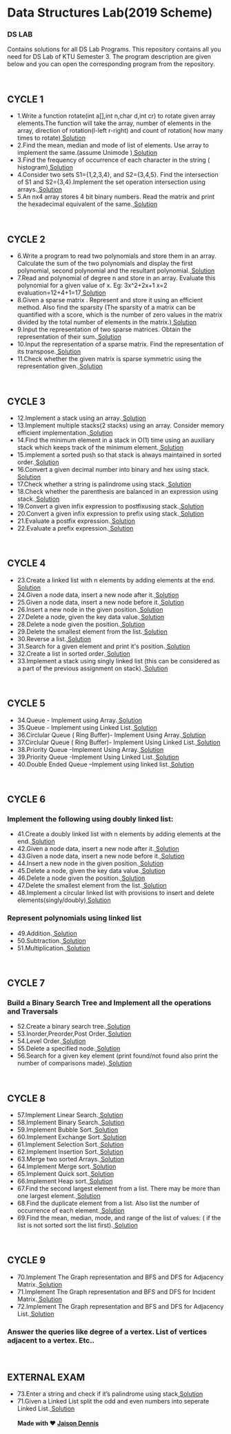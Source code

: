 # Data Structures Lab(2019 Scheme)

<h3>DS LAB</h3>
<p>Contains solutions for all DS Lab Programs.
This repository contains all you need for DS Lab of KTU Semester 3.
The program description are given below and you can open the corresponding program from the repository.</p>
<br>
<h2>CYCLE 1</h2>
<ul>
    <li>1.Write a function rotate(int a[],int n,char d,int cr) to rotate given array elements.The function will take the array, number of elements in the array, direction of rotation(l-left r-right) and count of rotation( how many times to rotate)<a href="https://github.com/jaison080/ds_lab/blob/main/Cycle%201/Program1.c" target="blank" > Solution</a></li>
    <li>2.Find the mean, median and mode of list of elements. Use array to implement the same.(assume Unimode )<a href="https://github.com/jaison080/ds_lab/blob/main/Cycle%201/Program2.c" target="blank" > Solution</a></li>
    <li>3.Find the frequency of occurrence of each character in the string ( histogram)<a href="https://github.com/jaison080/ds_lab/blob/main/Cycle%201/Program3.c" target="blank" > Solution</a></li>
    <li>4.Consider two sets S1={1,2,3,4}, and S2={3,4,5}. Find the intersection of S1 and S2={3,4}.Implement the set operation intersection using arrays.<a href="https://github.com/jaison080/ds_lab/blob/main/Cycle%201/Program4.c" target="blank" > Solution</a></li>
    <li>5.An nx4 array stores 4 bit binary numbers. Read the matrix and print the hexadecimal equivalent of the same.<a href="https://github.com/jaison080/ds_lab/blob/main/Cycle%201/Program5.c" target="blank" > Solution</a></li>
</ul>
<br>
<h2>CYCLE 2</h2>
<ul>
    <li>6.Write a program to read two polynomials and store them in an array.
    Calculate the sum of the two polynomials and display the first
    polynomial, second polynomial and the resultant polynomial.<a href="https://github.com/jaison080/ds_lab/blob/main/Cycle%202/Program6.c" target="blank" > Solution</a></li>
    <li>7.Read and polynomial of degree n and store in an array. Evaluate this
    polynomial for a given value of x.
    Eg: 3x^2+2x+1
    x=2
    evaluation=12+4+1=17<a href="https://github.com/jaison080/ds_lab/blob/main/Cycle%202/Program7.c" target="blank" > Solution</a></li>
    <li>8.Given a sparse matrix . Represent and store it using an efficient
    method. Also find the sparsity (The sparsity of a matrix can be
    quantified with a score, which is the number of zero values in the
    matrix divided by the total number of elements in the matrix.)<a href="https://github.com/jaison080/ds_lab/blob/main/Cycle%202/Program8.c" target="blank" > Solution</a></li>
    <li>9.Input the representation of two sparse matrices. Obtain the
    representation of their sum.<a href="https://github.com/jaison080/ds_lab/blob/main/Cycle%202/Program9.c" target="blank" > Solution</a></li>
    <li>10.Input the representation of a sparse matrix. Find the representation
    of its transpose.<a href="https://github.com/jaison080/ds_lab/blob/main/Cycle%202/Program10.c" target="blank" > Solution</a></li>
    <li>11.Check whether the given matrix is sparse symmetric using the
    representation given.<a href="https://github.com/jaison080/ds_lab/blob/main/Cycle%202/Program11.c" target="blank" > Solution</a></li>
</ul>
<br>
<h2>CYCLE 3</h2>
<ul>
    <li>12.Implement a stack using an array.<a href="https://github.com/jaison080/ds_lab/blob/main/Cycle%203/Program12.c" target="blank" > Solution</a></li>
    <li>13.Implement multiple stacks(2 stacks) using an array. Consider memory
    efficient implementation.<a href="https://github.com/jaison080/ds_lab/blob/main/Cycle%203/Program13.c" target="blank" > Solution</a></li>
    <li>14.Find the minimum element in a stack in O(1) time using an auxiliary stack
    which keeps track of the minimum element.<a href="https://github.com/jaison080/ds_lab/blob/main/Cycle%203/Program14.c" target="blank" > Solution</a></li>
    <li>15.implement a sorted push so that stack is always maintained in sorted order.<a href="https://github.com/jaison080/ds_lab/blob/main/Cycle%203/Program15.c" target="blank" > Solution</a></li>
    <li>16.Convert a given decimal number into binary and hex using stack.<a href="https://github.com/jaison080/ds_lab/blob/main/Cycle%203/Program16.c" target="blank" > Solution</a></li>
    <li>17.Check whether a string is palindrome using stack.<a href="https://github.com/jaison080/ds_lab/blob/main/Cycle%203/Program17.c" target="blank" > Solution</a></li>
    <li>18.Check whether the parenthesis are balanced in an expression using stack.<a href="https://github.com/jaison080/ds_lab/blob/main/Cycle%203/Program18.c" target="blank" > Solution</a></li>
    <li>19.Convert a given infix expression to postfixusing stack.<a href="https://github.com/jaison080/ds_lab/blob/main/Cycle%203/Program19.c" target="blank" > Solution</a></li>
    <li>20.Convert a given infix expression to prefix using stack.<a href="https://github.com/jaison080/ds_lab/blob/main/Cycle%203/Program20.c" target="blank" > Solution</a></li>
    <li>21.Evaluate a postfix expression.<a href="https://github.com/jaison080/ds_lab/blob/main/Cycle%203/Program21.c" target="blank" > Solution</a></li>
    <li>22.Evaluate a prefix expression.<a href="https://github.com/jaison080/ds_lab/blob/main/Cycle%203/Program22.c" target="blank" > Solution</a></li>
</ul>
<br>
<h2>CYCLE 4</h2>
<ul>
  <li>23.Create a linked list with n elements by adding elements at the end.<a href="https://github.com/jaison080/ds_lab/blob/main/Cycle%204/Program23.c" target="blank" > Solution</a></li>
  <li>24.Given a node data, insert a new node after it.<a href="https://github.com/jaison080/ds_lab/blob/main/Cycle%204/Program24.c" target="blank" > Solution</a></li>
  <li>25.Given a node data, insert a new node before it.<a href="https://github.com/jaison080/ds_lab/blob/main/Cycle%204/Program25.c" target="blank" > Solution</a></li>
  <li>26.Insert a new node in the given position.<a href="https://github.com/jaison080/ds_lab/blob/main/Cycle%204/Program26.c" target="blank" > Solution</a></li>
  <li>27.Delete a node, given the key data value.<a href="https://github.com/jaison080/ds_lab/blob/main/Cycle%204/Program27.c" target="blank" > Solution</a></li>
  <li>28.Delete a node given the position.<a href="https://github.com/jaison080/ds_lab/blob/main/Cycle%204/Program28.c" target="blank" > Solution</a></li>
  <li>29.Delete the smallest element from the list.<a href="https://github.com/jaison080/ds_lab/blob/main/Cycle%204/Program29.c" target="blank" > Solution</a></li>
  <li>30.Reverse a list.<a href="https://github.com/jaison080/ds_lab/blob/main/Cycle%204/Program30.c" target="blank" > Solution</a></li>
  <li>31.Search for a given element and print it's position.<a href="https://github.com/jaison080/ds_lab/blob/main/Cycle%204/Program31.c" target="blank" > Solution</a></li>
  <li>32.Create a list in sorted order.<a href="https://github.com/jaison080/ds_lab/blob/main/Cycle%204/Program32.c" target="blank" > Solution</a></li>
  <li>33.Implement a stack using singly linked list (this can be considered as a part of the previous assignment on stack).<a href="https://github.com/jaison080/ds_lab/blob/main/Cycle%204/Program33.c" target="blank" > Solution</a></li>
</ul>
<br>
<h2>CYCLE 5</h2>
<ul>
  <li>34.Queue - Implement using Array.<a href="https://github.com/jaison080/ds_lab/blob/main/Cycle%205/Program34.c" target="blank" > Solution</a></li>
  <li>35.Queue - Implement using Linked List.<a href="https://github.com/jaison080/ds_lab/blob/main/Cycle%205/Program35.c" target="blank" > Solution</a></li>
  <li>36.Circlular Queue ( Ring Buffer)- Implement Using Array.<a href="https://github.com/jaison080/ds_lab/blob/main/Cycle%205/Program36.c" target="blank" > Solution</a></li>
  <li>37.Circlular Queue ( Ring Buffer)- Implement Using Linked List.<a href="https://github.com/jaison080/ds_lab/blob/main/Cycle%205/Program37.c" target="blank" > Solution</a></li>
  <li>38.Priority Queue -Implement Using Array.<a href="https://github.com/jaison080/ds_lab/blob/main/Cycle%205/Program38.c" target="blank" > Solution</a></li>
  <li>39.Priority Queue -Implement Using Linked List.<a href="https://github.com/jaison080/ds_lab/blob/main/Cycle%205/Program39.c" target="blank" > Solution</a></li>
  <li>40.Double Ended Queue –Implement using linked list.<a href="https://github.com/jaison080/ds_lab/blob/main/Cycle%205/Program40.c" target="blank" > Solution</a></li>
</ul>
<br>
<h2>CYCLE 6</h2>
<h3>Implement the following using doubly linked list:</h3>

<ul>
      <li>41.Create a doubly linked list with n elements by adding elements at the end.<a href="https://github.com/jaison080/ds_lab/blob/main/Cycle%206/Program41.c" target="blank" > Solution</a></li>
      <li>42.Given a node data, insert a new node after it.<a href="https://github.com/jaison080/ds_lab/blob/main/Cycle%206/Program42.c" target="blank" > Solution</a></li>
      <li>43.Given a node data, insert a new node before it.<a href="https://github.com/jaison080/ds_lab/blob/main/Cycle%206/Program43.c" target="blank" > Solution</a></li>
      <li>44.Insert a new node in the given position.<a href="https://github.com/jaison080/ds_lab/blob/main/Cycle%206/Program44.c" target="blank" > Solution</a></li>
      <li>45.Delete a node, given the key data value.<a href="https://github.com/jaison080/ds_lab/blob/main/Cycle%206/Program45.c" target="blank" > Solution</a></li>
      <li>46.Delete a node given the position.<a href="https://github.com/jaison080/ds_lab/blob/main/Cycle%206/Program46.c" target="blank" > Solution</a></li>
      <li>47.Delete the smallest element from the list.<a href="https://github.com/jaison080/ds_lab/blob/main/Cycle%206/Program47.c" target="blank" > Solution</a></li>
    <li>48.Implement a circular linked list with provisions to insert and delete elements(singly/doubly)<a href="https://github.com/jaison080/ds_lab/blob/main/Cycle%206/Program48.c" target="blank" > Solution</a></li>
    </ul>
<h3>Represent polynomials using linked list </h3>
<ul>
  <li>49.Addition.<a href="https://github.com/jaison080/ds_lab/blob/main/Cycle%206/Program49.c" target="blank" > Solution</a></li>
  <li>50.Subtraction.<a href="https://github.com/jaison080/ds_lab/blob/main/Cycle%206/Program50.c" target="blank" > Solution</a></li>
  <li>51.Multiplication.<a href="https://github.com/jaison080/ds_lab/blob/main/Cycle%206/Program51.c" target="blank" > Solution</a></li></ul>
<br>
<h2>CYCLE 7</h2>
<h3>Build a Binary Search Tree and Implement all the operations and Traversals </h3>
<ul>
  <li>52.Create a binary search tree.<a href="https://github.com/jaison080/ds_lab/blob/main/Cycle%207/Program52.c" target="blank" > Solution</a></li>
  <li>53.Inorder,Preorder,Post Order.<a href="https://github.com/jaison080/ds_lab/blob/main/Cycle%207/Program53.c" target="blank" > Solution</a></li>
  <li>54.Level Order.<a href="https://github.com/jaison080/ds_lab/blob/main/Cycle%207/Program54.c" target="blank" > Solution</a></li>
  <li>55.Delete a specified node.<a href="https://github.com/jaison080/ds_lab/blob/main/Cycle%207/Program55.c" target="blank" > Solution</a></li>
  <li>56.Search for a given key element (print found/not found also print the number of comparisons made).<a href="https://github.com/jaison080/ds_lab/blob/main/Cycle%207/Program56.c" target="blank" > Solution</a></li>
</ul>
<br>
<h2>CYCLE 8</h2>
<ul>
  <li>57.Implement Linear Search.<a href="https://github.com/jaison080/ds_lab/blob/main/Cycle%208/Program57.c" target="blank" > Solution</a></li>
  <li>58.Implement Binary Search.<a href="https://github.com/jaison080/ds_lab/blob/main/Cycle%208/Program58.c" target="blank" > Solution</a></li>
  <li>59.Implement Bubble Sort.<a href="https://github.com/jaison080/ds_lab/blob/main/Cycle%208/Program59.c" target="blank" > Solution</a></li>
  <li>60.Implement Exchange Sort.<a href="https://github.com/jaison080/ds_lab/blob/main/Cycle%208/Program60.c" target="blank" > Solution</a></li>
  <li>61.Implement Selection Sort.<a href="https://github.com/jaison080/ds_lab/blob/main/Cycle%208/Program61.c" target="blank" > Solution</a></li>
<li>62.Implement Insertion Sort.<a href="https://github.com/jaison080/ds_lab/blob/main/Cycle%208/Program62.c" target="blank" > Solution</a></li>
<li>63.Merge two sorted Arrays.<a href="https://github.com/jaison080/ds_lab/blob/main/Cycle%208/Program63.c" target="blank" > Solution</a></li>
<li>64.Implement Merge sort.<a href="https://github.com/jaison080/ds_lab/blob/main/Cycle%208/Program64.c" target="blank" > Solution</a></li>
<li>65.Implement Quick sort.<a href="https://github.com/jaison080/ds_lab/blob/main/Cycle%208/Program65.c" target="blank" > Solution</a></li>
<li>66.Implement Heap sort.<a href="https://github.com/jaison080/ds_lab/blob/main/Cycle%208/Program66.c" target="blank" > Solution</a></li>
<li>67.Find the second largest element from a list. There may be more than one
largest element.<a href="https://github.com/jaison080/ds_lab/blob/main/Cycle%208/Program67.c" target="blank" > Solution</a></li>
<li>68.Find the duplicate element from a list. Also list the number of occurrence
of each element.<a href="https://github.com/jaison080/ds_lab/blob/main/Cycle%208/Program68.c" target="blank" > Solution</a></li>
<li>69.Find the mean, median, mode, and range of the list of values:
( if the list is not sorted sort the list first).<a href="https://github.com/jaison080/ds_lab/blob/main/Cycle%208/Program69.c" target="blank" > Solution</a></li>
</ul>
<br>
<h2>CYCLE 9</h2>
<ul>
  <li>70.Implement The Graph representation and BFS and DFS for Adjacency Matrix.<a href="https://github.com/jaison080/ds_lab/blob/main/Cycle%209/Program70.c" target="blank" > Solution</a></li>
  <li>71.Implement The Graph representation and BFS and DFS for Incident Matrix.<a href="https://github.com/jaison080/ds_lab/blob/main/Cycle%209/Program71.c" target="blank" > Solution</a></li>
  <li>72.Implement The Graph representation and BFS and DFS for Adjacency List.<a href="https://github.com/jaison080/ds_lab/blob/main/Cycle%209/Program72.c" target="blank" > Solution</a></li>
</ul>
<h3>Answer the queries like degree of a vertex. List of vertices adjacent to a vertex.
Etc..</h3>
<br>
<h2>EXTERNAL EXAM</h2>
<ul>
  <li>73.Enter a string and check if it’s palindrome using stack<a href="https://github.com/jaison080/ds_lab/blob/main/ExternalExam/Program1.c" target="blank" > Solution</a></li>
  <li>71.Given a Linked List split the odd and even numbers into seperate Linked List.<a href="https://github.com/jaison080/ds_lab/blob/main/ExternalExam/Program2.c" target="blank" > Solution</a></li>
<br>
<b>Made with ❤️ </b><a href="https://github.com/jaison080"><b>Jaison Dennis</b></a>
